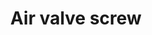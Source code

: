 ---
title: "Air valve screw"
price: "TBA"
desc: "Opis nije dostupan"
img_path: "/assets/img/A.MIG-8638.jpg"
brand: AMMO
available: true
cat: "tools"
subcat: "AIRBRUSH SPARE PARTS"
subsubcat: "SS"
---